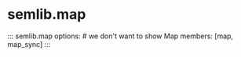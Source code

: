 # semlib.map

::: semlib.map
    options:
      # we don't want to show Map
      members: [map, map_sync]
:::
